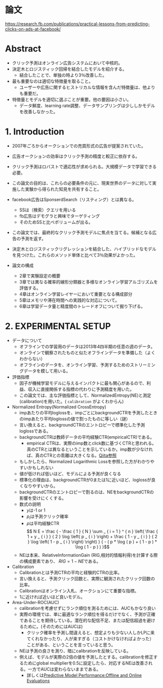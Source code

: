 # 論文
https://research.fb.com/publications/practical-lessons-from-predicting-clicks-on-ads-at-facebook/

# Abstract
* クリック予測はオンライン広告システムにおいて中核的。
* 決定木とロジスティック回帰を結合したモデルを紹介する。
  * 結合したことで、単独の時より3％改善した。
* 最も重要なのは適切な特徴量を取ること。
  * ユーザーや広告に関するヒストリカルな情報を含んだ特徴量は、他よりも重要だ。
* 特徴量とモデルを適切に選ぶことが重要。他の要因は小さい。
  * データ鮮度、learning rate調整、データサンプリングは少ししかモデルを改善しなかった。
  
# 1. Introduction
* 2007年ごろからオークションでの売買形式の広告が提案されていた。
* 広告オークションの効率はクリック予測の精度と較正に依存する。
* クリック予測はロバストで適応性が求められる。大規模データで学習できる必要。
* この論文の目的は、これらの必要条件の元に、現実世界のデータに対して実施した実験から得られた知見を共有すること。
* facebook広告はSponserdSearch（リスティング）とは異なる。
  * SSは（検索）クエリを用いる
  * fb広告はデモグラと興味でターゲティング
  * そのためSSと比べボリュームが出る。 
* この論文では、最終的なクリック予測モデルに焦点を当てる。候補となる広告の予測を返す。
* 決定木とロジスティックリグレッションを結合した、ハイブリッドなモデルを見つけた。これらのメソッド単体と比べて3％効果がよかった。

* 論文の構成
  * 2章で実験設定の概要
  * 3章では異なる確率的線形分類器と多様なオンライン学習アルゴリズムを評価する。
  * 4章はオンライン学習レイヤーにおいて重要となる構成部分
  * 5章はメモリや滞在時間への実践的な対応について。
  * 6章は学習データ量と精度間のトレードオフについて掘り下げる。
  
# 2. EXPERIMENTAL SETUP
* データについて
  * オフラインでの学習用のデータは2013年4四半期の任意の週のデータ。
  * オンラインで観察されたものと似たオフラインデータを準備した（よくわからない）
  * オフラインのデータを、オンライン学習、予測するためのストリーミングデータを模して用いる。
* 評価指標
  * 因子が機械学習モデルに与えるインパクトに最も関心があるので、利益、収入に直接関係する指標の代わりに予測精度を用いた。
  * この論文では、主な評価指標として、NormalizedEntropy(NE)と測定(calibration)を用いた。( `calibration` がよくわからん)
* Normalized Entropy(Normalized CrossEntropy)
  * impあたりの平均loglossを、impごとにbackgroundCTRを予測したときのimpあたり平均loglossの値で割ったものに等しい（謎）
  * 言い換えると、backgroundCTRのエントロピーで標準化した予測loglossである。
  * backgroundCTRは教師データの平均経験CTR(empiricalCTR)である。
    * empirical CTRは、実際のimp数とclick数に基づくCTRと思われる。真のCTRとは異なるということを示しているか。imp数が少なければ、真のCTRとの乖離は大きくなる。[Qiita参照](https://qiita.com/ysekky/items/7dfca3fb4e70b679727d#premiumな広告主をデータセットから取り除く)
  * もしかしたら、Normalized Logarithmic Lossを参照した方がわかりやすいかもしれない
  * 値が低ければ低いほど、モデルによる予測が良くなる
  * 標準化の理由は、backgroundCTRが0または1に近いほど、loglossが良くなりやすいから。
  * backgroundCTRのエントロピーで割るのは、NEをbackgroundCTRの影響を受けにくくする。
  * 数式の説明
    * $y$は-1 or 1
    * $p_i$は予測クリック確率
    * $p$は平均経験CTR
  $$ N E = \frac { - \frac { 1 } { N } \sum _ { i = 1 } ^ { n } \left( \frac { 1 + y _ { i } } { 2 } \log \left( p _ { i } \right) + \frac { 1 - y _ { i } } { 2 } \log \left( 1 - p _ { i } \right) \right) } { - ( p * \log ( p ) + ( 1 - p ) * \log ( 1 - p ) ) }$$
  * NEは本来、RelativeInformationGain (RIG,相対的情報利得)を計算する際の構成要素であり、 $RIG= 1 - NE$である。
* Calibration
  * Calibrationとは予測CTRの平均と経験的CTRの比率。
  * 言い換えると、予測クリック回数と、実際に観測されたクリック回数の比率。
  * Calibrationはオンライン入札、オークションにて重要な指標。
  * 1に近ければ近いほど良いモデル。
* Area-Under-ROC(AUC)
  * calibrationを考慮せずにランク順位を測るためには、AUCもかなり良い
  * 実際の環境では、単に最適なランク順位を得るだけでなく、予測が正確であることを期待している。潜在的な配信不足、または配信超過を避けるために。(そのためにはAUCは)
    * クリック確率を予測し間違えると、想定よりも少ない人しかLPに来てくれなかったり、人が来すぎる（コストかけなければよかった）ことがある、ということを言っていると思う。
  * NEは予測の良さを測り、暗にcalibrationを反映している。
  * 例えば、モデルが実際の2倍の値を予測したとする。calibrationを修正するためにglobal multiplierを0.5に設定したら、対応するNEは改善される。一方でAUCは変わらないままである。
    * 詳しくは[Predictive Model Performance:Offline and Online Evaluations](https://chbrown.github.io/kdd-2013-usb/kdd/p1294.pdf)
